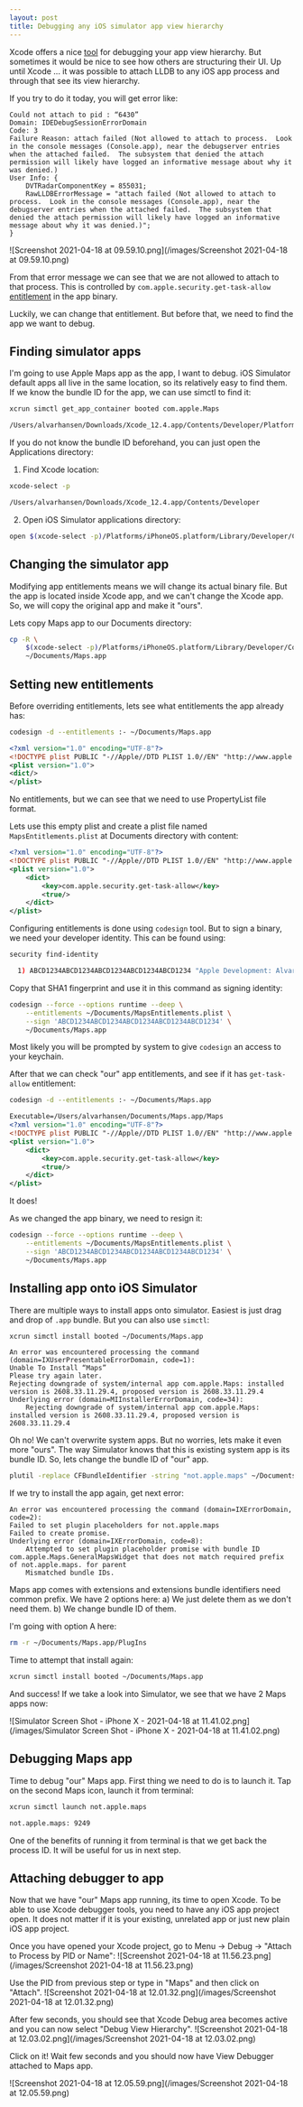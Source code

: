 ```yaml
---
layout: post
title: Debugging any iOS simulator app view hierarchy
---
```


Xcode offers a nice [tool](https://developer.apple.com/library/archive/documentation/ToolsLanguages/Conceptual/Xcode_Overview/ExaminingtheViewHierarchy.html) for debugging your 
app view hierarchy. But sometimes it would be nice to see how others are 
structuring their UI. Up  until Xcode ... it was possible to attach LLDB to any 
iOS app process and  through that see its view hierarchy.

If you try to do it today, you will get error like: 
```
Could not attach to pid : “6430”
Domain: IDEDebugSessionErrorDomain
Code: 3
Failure Reason: attach failed (Not allowed to attach to process.  Look in the console messages (Console.app), near the debugserver entries when the attached failed.  The subsystem that denied the attach permission will likely have logged an informative message about why it was denied.)
User Info: {
    DVTRadarComponentKey = 855031;
    RawLLDBErrorMessage = "attach failed (Not allowed to attach to process.  Look in the console messages (Console.app), near the debugserver entries when the attached failed.  The subsystem that denied the attach permission will likely have logged an informative message about why it was denied.)";
}
```
![Screenshot 2021-04-18 at 09.59.10.png](/images/Screenshot 2021-04-18 at 09.59.10.png)

From that error message we can see that we are not allowed to attach to that 
process. This is controlled by `com.apple.security.get-task-allow` [entitlement](https://developer.apple.com/documentation/bundleresources/entitlements) 
in the app binary.

Luckily, we can change that entitlement. But before that, we need to find the 
app we want to debug.

## Finding simulator apps

I'm going to use Apple Maps app as the app, I want to debug. iOS Simulator 
default apps all live in the same location, so its relatively easy to find them.
If we know the bundle ID for the app, we can use simctl to find it: 
```sh
xcrun simctl get_app_container booted com.apple.Maps

/Users/alvarhansen/Downloads/Xcode_12.4.app/Contents/Developer/Platforms/iPhoneOS.platform/Library/Developer/CoreSimulator/Profiles/Runtimes/iOS.simruntime/Contents/Resources/RuntimeRoot/Applications/Maps.app
```

If you do not know the bundle ID beforehand, you can just open the Applications
directory:

1. Find Xcode location:

```sh
xcode-select -p

/Users/alvarhansen/Downloads/Xcode_12.4.app/Contents/Developer
```

2. Open iOS Simulator applications directory:

```sh
open $(xcode-select -p)/Platforms/iPhoneOS.platform/Library/Developer/CoreSimulator/Profiles/Runtimes/iOS.simruntime/Contents/Resources/RuntimeRoot/Applications
```

## Changing the simulator app

Modifying app entitlements means we will change its actual binary file. But the
app is located inside Xcode app, and we can't change the Xcode app. So, we will
copy the original app and make it "ours".

Lets copy Maps app to our Documents directory:
```sh
cp -R \
	$(xcode-select -p)/Platforms/iPhoneOS.platform/Library/Developer/CoreSimulator/Profiles/Runtimes/iOS.simruntime/Contents/Resources/RuntimeRoot/Applications/Maps.app \
	~/Documents/Maps.app
```

## Setting new entitlements

Before overriding entitlements, lets see what entitlements the app already has:

```sh
codesign -d --entitlements :- ~/Documents/Maps.app
```

```xml
<?xml version="1.0" encoding="UTF-8"?>
<!DOCTYPE plist PUBLIC "-//Apple//DTD PLIST 1.0//EN" "http://www.apple.com/DTDs/PropertyList-1.0.dtd">
<plist version="1.0">
<dict/>
</plist>
```

No entitlements, but we can see that we need to use PropertyList file format.

Lets use this empty plist and create a plist file named `MapsEntitlements.plist`
at Documents directory with content:

```xml
<?xml version="1.0" encoding="UTF-8"?>
<!DOCTYPE plist PUBLIC "-//Apple//DTD PLIST 1.0//EN" "http://www.apple.com/DTDs/PropertyList-1.0.dtd">
<plist version="1.0">
	<dict>
		<key>com.apple.security.get-task-allow</key>
		<true/>
	</dict>
</plist>
```

Configuring entitlements is done using `codesign` tool. But to sign a binary, 
we need your developer identity. This can be found using:

```sh
security find-identity

  1) ABCD1234ABCD1234ABCD1234ABCD1234ABCD1234 "Apple Development: Alvar Hansen (ABCD1234)"
```

Copy that SHA1 fingerprint and use it in this command as signing identity:

```sh
codesign --force --options runtime --deep \
	--entitlements ~/Documents/MapsEntitlements.plist \
	--sign 'ABCD1234ABCD1234ABCD1234ABCD1234ABCD1234' \
	~/Documents/Maps.app
```

Most likely you will be prompted by system to give `codesign` an access to your
keychain.

After that we can check "our" app entitlements, and see if it has `get-task-allow`
entitlement:

```sh
codesign -d --entitlements :- ~/Documents/Maps.app
```

```xml
Executable=/Users/alvarhansen/Documents/Maps.app/Maps
<?xml version="1.0" encoding="UTF-8"?>
<!DOCTYPE plist PUBLIC "-//Apple//DTD PLIST 1.0//EN" "http://www.apple.com/DTDs/PropertyList-1.0.dtd">
<plist version="1.0">
	<dict>
		<key>com.apple.security.get-task-allow</key>
		<true/>
	</dict>
</plist>
```

It does!

As we changed the app binary, we need to resign it:

```sh
codesign --force --options runtime --deep \
	--entitlements ~/Documents/MapsEntitlements.plist \
	--sign 'ABCD1234ABCD1234ABCD1234ABCD1234ABCD1234' \
	~/Documents/Maps.app
```

## Installing app onto iOS Simulator

There are multiple ways to install apps onto simulator. Easiest is just drag and
drop of `.app` bundle. But you can also use `simctl`:

```sh
xcrun simctl install booted ~/Documents/Maps.app
```

```
An error was encountered processing the command (domain=IXUserPresentableErrorDomain, code=1):
Unable To Install “Maps”
Please try again later.
Rejecting downgrade of system/internal app com.apple.Maps: installed version is 2608.33.11.29.4, proposed version is 2608.33.11.29.4
Underlying error (domain=MIInstallerErrorDomain, code=34):
	Rejecting downgrade of system/internal app com.apple.Maps: installed version is 2608.33.11.29.4, proposed version is 2608.33.11.29.4
```

Oh no! We can't overwrite system apps. But no worries, lets make it even more "ours".
The way Simulator knows that this is existing system app is its bundle ID. So,
lets change the bundle ID of "our" app.

```sh
plutil -replace CFBundleIdentifier -string "not.apple.maps" ~/Documents/Maps.app/Info.plist
```

If we try to install the app again, get next error:

```
An error was encountered processing the command (domain=IXErrorDomain, code=2):
Failed to set plugin placeholders for not.apple.maps
Failed to create promise.
Underlying error (domain=IXErrorDomain, code=8):
	Attempted to set plugin placeholder promise with bundle ID com.apple.Maps.GeneralMapsWidget that does not match required prefix of not.apple.maps. for parent
	Mismatched bundle IDs.
```

Maps app comes with extensions and extensions bundle identifiers need common 
prefix. We have 2 options here:
a) We just delete them as we don't need them.
b) We change bundle ID of them.

I'm going with option A here:

```sh
rm -r ~/Documents/Maps.app/PlugIns
```

Time to attempt that install again:

```sh
xcrun simctl install booted ~/Documents/Maps.app
```

And success! If we take a look into Simulator, we see that we have 2 Maps apps
now:

![Simulator Screen Shot - iPhone X - 2021-04-18 at 11.41.02.png](/images/Simulator Screen Shot - iPhone X - 2021-04-18 at 11.41.02.png)

## Debugging Maps app

Time to debug "our" Maps app. First thing we need to do is to launch it. Tap on
the second Maps icon, launch it from terminal:

```sh
xcrun simctl launch not.apple.maps
```

```sh
not.apple.maps: 9249
```
One of the benefits of running it from terminal is that we get back the process ID.
It will be useful for us in next step.

## Attaching debugger to app

Now that we have "our" Maps app running, its time to open Xcode. To be able to
use Xcode debugger tools, you need to have any iOS app project open. It does not
matter if it is your existing, unrelated app or just new plain iOS app project.

Once you have opened your Xcode project, go to Menu -> Debug -> "Attach to Process by PID or Name":
![Screenshot 2021-04-18 at 11.56.23.png](/images/Screenshot 2021-04-18 at 11.56.23.png)


Use the PID from previous step or type in "Maps" and then click on "Attach".
![Screenshot 2021-04-18 at 12.01.32.png](/images/Screenshot 2021-04-18 at 12.01.32.png)

After few seconds, you should see that Xcode Debug area becomes active and you
can now select "Debug View Hierarchy".
![Screenshot 2021-04-18 at 12.03.02.png](/images/Screenshot 2021-04-18 at 12.03.02.png)

Click on it! Wait few seconds and you should now have View Debugger attached to 
Maps app.

![Screenshot 2021-04-18 at 12.05.59.png](/images/Screenshot 2021-04-18 at 12.05.59.png)


